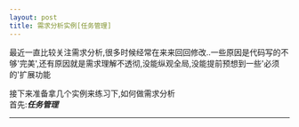 ```yaml
---
layout: post
title: 需求分析实例[任务管理] 
---  
```

 
最近一直比较关注需求分析,很多时候经常在来来回回修改..一些原因是代码写的不够'完美',还有原因就是需求理解不透彻,没能纵观全局,没能提前预想到一些'必须的'扩展功能 

接下来准备拿几个实例来练习下,如何做需求分析  
首先:***任务管理***  

---



